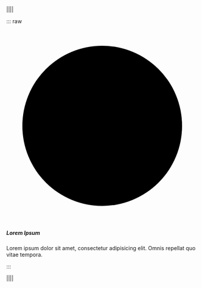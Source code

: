 ||||

::: raw
<div class="simple-animated-card card-align-center animate-on-hover">
    <div class="featured-wrapper">
        <div class="card-header">
            <svg class="card-icon" viewBox="0 0 24 24">
                <circle cx="12" cy="12" r="10" />
            </svg>
            <h5>Lorem Ipsum</h5>
        </div>
        <div class="card-content">
            <p>Lorem ipsum dolor sit amet, consectetur adipisicing elit. Omnis repellat quo vitae tempora.</p>
        </div>
    </div>
</div>
:::

||||

<style lang="scss">
@import "theme";
@import "workbench";
</style>
